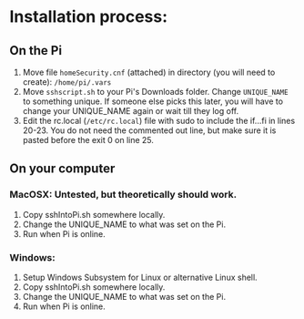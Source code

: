 # Installation process:

## On the Pi

  1. Move file `homeSecurity.cnf` (attached) in directory (you will need to create): `/home/pi/.vars`
  2. Move `sshscript.sh` to your Pi's Downloads folder. Change `UNIQUE_NAME` to something unique. If someone else picks this later, you will have to change your UNIQUE_NAME again or wait till they log off.
  3. Edit the rc.local (`/etc/rc.local`) file with sudo to include the if...fi in lines 20-23. You do not need the commented out line, but make sure it is pasted before the exit 0 on line 25.

## On your computer

### MacOSX: Untested, but theoretically should work.

  1. Copy sshIntoPi.sh somewhere locally.
  2. Change the UNIQUE_NAME to what was set on the Pi.
  3. Run when Pi is online.

### Windows:

  1. Setup Windows Subsystem for Linux or alternative Linux shell.
  2. Copy sshIntoPi.sh somewhere locally.
  3. Change the UNIQUE_NAME to what was set on the Pi.
  4. Run when Pi is online.
